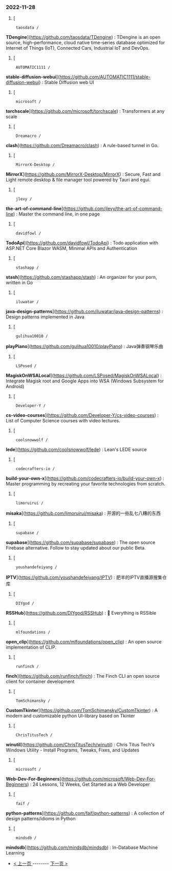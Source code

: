 ### 2022-11-28 
1. [
    

        taosdata /
**TDengine**](https://github.com/taosdata/TDengine) : TDengine is an open source, high-performance, cloud native time-series database optimized for Internet of Things (IoT), Connected Cars, Industrial IoT and DevOps.
1. [
    

        AUTOMATIC1111 /
**stable-diffusion-webui**](https://github.com/AUTOMATIC1111/stable-diffusion-webui) : Stable Diffusion web UI
1. [
    

        microsoft /
**torchscale**](https://github.com/microsoft/torchscale) : Transformers at any scale
1. [
    

        Dreamacro /
**clash**](https://github.com/Dreamacro/clash) : A rule-based tunnel in Go.
1. [
    

        MirrorX-Desktop /
**MirrorX**](https://github.com/MirrorX-Desktop/MirrorX) : Secure, Fast and Light remote desktop & file manager tool powered by Tauri and egui.
1. [
    

        jlevy /
**the-art-of-command-line**](https://github.com/jlevy/the-art-of-command-line) : Master the command line, in one page
1. [
    

        davidfowl /
**TodoApi**](https://github.com/davidfowl/TodoApi) : Todo application with ASP.NET Core Blazor WASM, Minimal APIs and Authentication
1. [
    

        stashapp /
**stash**](https://github.com/stashapp/stash) : An organizer for your porn, written in Go
1. [
    

        iluwatar /
**java-design-patterns**](https://github.com/iluwatar/java-design-patterns) : Design patterns implemented in Java
1. [
    

        gulihua10010 /
**playPiano**](https://github.com/gulihua10010/playPiano) : Java弹奏钢琴乐曲
1. [
    

        LSPosed /
**MagiskOnWSALocal**](https://github.com/LSPosed/MagiskOnWSALocal) : Integrate Magisk root and Google Apps into WSA (Windows Subsystem for Android)
1. [
    

        Developer-Y /
**cs-video-courses**](https://github.com/Developer-Y/cs-video-courses) : List of Computer Science courses with video lectures.
1. [
    

        coolsnowwolf /
**lede**](https://github.com/coolsnowwolf/lede) : Lean's LEDE source
1. [
    

        codecrafters-io /
**build-your-own-x**](https://github.com/codecrafters-io/build-your-own-x) : Master programming by recreating your favorite technologies from scratch.
1. [
    

        limoruirui /
**misaka**](https://github.com/limoruirui/misaka) : 开源的一些乱七八糟的东西
1. [
    

        supabase /
**supabase**](https://github.com/supabase/supabase) : The open source Firebase alternative. Follow to stay updated about our public Beta.
1. [
    

        youshandefeiyang /
**IPTV**](https://github.com/youshandefeiyang/IPTV) : 肥羊的IPTV直播源搜集仓库
1. [
    

        DIYgod /
**RSSHub**](https://github.com/DIYgod/RSSHub) : 🍰 Everything is RSSible
1. [
    

        mlfoundations /
**open_clip**](https://github.com/mlfoundations/open_clip) : An open source implementation of CLIP.
1. [
    

        runfinch /
**finch**](https://github.com/runfinch/finch) : The Finch CLI an open source client for container development
1. [
    

        TomSchimansky /
**CustomTkinter**](https://github.com/TomSchimansky/CustomTkinter) : A modern and customizable python UI-library based on Tkinter
1. [
    

        ChrisTitusTech /
**winutil**](https://github.com/ChrisTitusTech/winutil) : Chris Titus Tech's Windows Utility - Install Programs, Tweaks, Fixes, and Updates
1. [
    

        microsoft /
**Web-Dev-For-Beginners**](https://github.com/microsoft/Web-Dev-For-Beginners) : 24 Lessons, 12 Weeks, Get Started as a Web Developer
1. [
    

        faif /
**python-patterns**](https://github.com/faif/python-patterns) : A collection of design patterns/idioms in Python
1. [
    

        mindsdb /
**mindsdb**](https://github.com/mindsdb/mindsdb) : In-Database Machine Learning 

- [ < 上一页 ](https://github.com/able8/github-trending-daily-record/blob/master/2022-11-27.md) -------- [ 下一页 > ](https://github.com/able8/github-trending-daily-record/blob/master/2022-11-29.md)